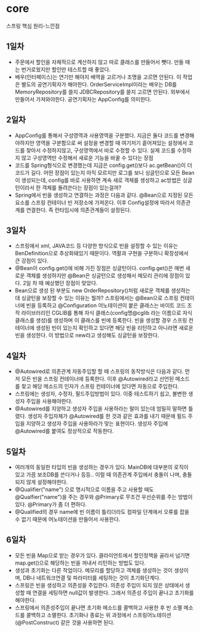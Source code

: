# core
스프링 핵심 원리-느낀점

## 1일차
- 주문에서 할인을 자체적으로 계산하지 않고 따로 클래스를 만들어서 뺏다.
  만들 때는 번거로웠지만 할인만 테스트할 때 좋았다.
- 배우(인터페이스)는 연기만 해야지 배역을 고르거나 조명을 고르면 안된다. 이 작업은 별도의 공연기획자가 해야한다.
  OrderServiceImpl이라는 배우는 DB를 MemoryRepository를 쓸지 JDBCRepository를 쓸지 고르면 안된다. 외부에서 만들어서 가져와야한다.
  공연기획자는 AppConfig를 의미한다.

## 2일차
- AppConfig를 통해서 구성영역과 사용영역을 구분했다. 지금은 둘다 코드를 변경해야하지만 영역을 구분함으로 써 설정을 변경할 때 여기저기 흩어져있는 설정에서 코드를 찾아서 수정하지않고, 구성영역에서 바로 수정할 수 있다. 실제 코드를 수정하지 않고 구성영역만 수정해서 새로운 기능을 바꿀 수 있다는 장점
- 코드를 Spring형식으로 변경했는데 지금은 config.get()보다 ac.getBean()이 더 코드가 길다. 어떤 장점이 있는지 아직 모르지만 로그를 보니 싱글턴으로 모든 Bean이 생성되는데, config를 바로 사용하면 계속 새로 객체를 생성하고 ac방법은 싱글턴이라서 한 객체를 돌려쓴다는 장점이 있는걸까?
- Spring에서 빈을 생성하고 연결하는 과정은 다음과 같다. @Bean으로 지정된 모든 요소를 스프링 컨테이너 빈 저장소에 가져온다. 이후 Config설정에 따라서 의존관계를 연결한다. 즉 런타임시에 의존관계들이 설정된다.

## 3일차
- 스프링에서 xml, JAVA코드 등 다양한 방식으로 빈을 설정할 수 있는 이유는 BenDefinition으로 추상화돼있기 때문이다. 역활과 구현을 구분하니 확장성에서 큰 강점이 있다.
- @Bean이 config.get()에 비해 가진 장점은 싱글턴이다. config.get()은 매번 새로운 객체를 생성하지만 @Bean은 싱글턴으로 생성해서 메모리 관리에 장점이 있다. 2일 차 때 예상했던 장점이 맞았다.
- Bean으로 생성 된 부분도 new OrderRepository()처럼 새로운 객체를 생성하는데 싱글턴을 보장할 수 있는 이유는 뭘까? 스프링에서는 @Bean으로 스프링 컨테이너에 빈을 등록하고 @Configuration 어노테이션이 붙은 클래스는 바이트 코드 조작 라이브러리인 CGLIB를 통해 자식 클래스(config명@cglib 라는 이름으로 자식클래스를 생성)를 생성하며 이 클래스를 빈에 등록한다. 빈을 생성할 경우 스프링 컨테이너에 생성된 빈이 있는지 확인하고 있다면 해당 빈을 리턴하고 아니라면 새로운 빈을 생성한다. 이 방법으로 new라고 생성해도 싱글턴을 보장한다.

## 4일차
- @Autowired로 의존관계 자동주입할 할 때 스프링의 동작방식은 다음과 같다. 먼저 모든 빈을 스프링 컨테이너에 등록한다. 이후 @Autowired라고 선언된 메소드를 찾고 해당 메소드의 인자가 스프링 컨테이너에 있다면 자동으로 주입한다.
- 스프링에는 생성자, 수정자, 필드주입방법이 있다. 이중 테스트하기 쉽고, 불변한 생성자 주입을 사용해야한다.
- @Autowired를 지양하고 생성자 주입을 사용하라는 말이 있는데 엄밀히 말하면 틀렸다. 생성자 주입자체가 @Autowired를 한 것과 같은 효과를 내기 때문에 필드 주입을 지양하고 생성자 주입을 사용하라가 맞는 표현이다. 생성자 주입에 @Autowired를 붙여도 정상적으로 작동한다.

## 5일차
- 여러개의 동일한 타입의 빈을 생성하는 경우가 있다. MainDB에 대부분의 로직이 있고 가끔 보조DB를 쓴다거나 등등.. 이럴 때 의존관계 주입에서 충돌이 나며, 충돌되지 않게 설정해야한다.
- @Qualifier("name") 으로 명시적으로 이름을 주고 사용할 때도 @Qualfier("name")을 주는 경우와 @Primary로 무조건 우선순위를 주는 방법이 있다. @Primary가 좀 더 편하다.
- @Qualified의 경우 name에 빈 이름이 틀리더라도 컴파일 단계에서 오류를 잡을 수 없기 때문에 어노테이션을 만들어서 사용한다.

## 6일차
- 모든 빈을 Map으로 받는 경우가 있다. 클라이언트에서 할인정책을 골라서 넘기면 map.get()으로 해당하는 빈을 꺼내서 리턴하는 방법도 있다.
- 생성과 초기화는 다른 작업이다. 메모리를 할당하고 객체를 생성하는 것이 생성이며, DB나 네트워크연결 및 파라미터를 세팅하는 것이 초기화단계다.
- 스프링은 빈을 생성하고 의존성을 주입한다. 의존성 주입이 되지 않은 상태에서 생성할 때 연결을 세팅하면 null값이 발생한다. 그래서 의존성 주입이 끝나고 초기화를 해야한다.
- 스프링에서 의존성주입이 끝나면 초기화 메소드를 콜백하고 사용한 후 빈 소멸 메소드를 콜백하고 소멸한다. 초기화나 종료는 위 과정에서 스프링어노테이션(@PostConstruct) 같은 것을 사용하면 된다.

